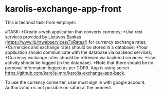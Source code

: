 # karolis-exchange-app-front

This is technicl task from employer.

#TASK:
*Create a web application that converts currency;
*Use rest services provided by Lietuvos Bankas (https://www.lb.lt/webservices/FxRates/) for currency exchange rates;
*Currencies and exchange rates should be stored in a database;
*Your application should communicate with the database via backend services;
*Currency exchange rates should be retrieved via backend services;
*User activity should be logged (in the database).
*Note that there should be no personal information logged as per GDPR.
App is using server https://github.com/karolis-mrc/karolis-exchange-app-back.

To use the currency converter, user must sign in with google account. Authorization is not possible on safari at the moment.
